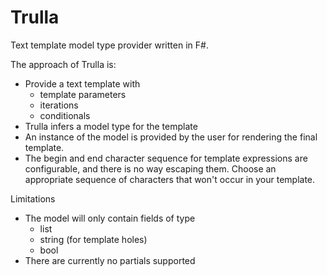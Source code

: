 # Trulla

Text template model type provider written in F#.

The approach of Trulla is:
* Provide a text template with
  * template parameters
  * iterations
  * conditionals
* Trulla infers a model type for the template
* An instance of the model is provided by the user for rendering the final template.
* The begin and end character sequence for template expressions are configurable, and there is no way escaping them. Choose an appropriate sequence of characters that won't occur in your template.

Limitations

* The model will only contain  fields of type
  * list
  * string (for template holes)
  * bool 
* There are currently no partials supported
